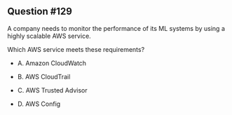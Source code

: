 ## Question #129

 A company needs to monitor the performance of its ML systems by using a highly scalable AWS service.

Which AWS service meets these requirements?

- A. Amazon CloudWatch

- B. AWS CloudTrail

- C. AWS Trusted Advisor

- D. AWS Config
